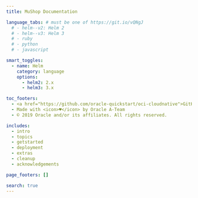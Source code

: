 ```yaml
---
title: MuShop Documentation

language_tabs: # must be one of https://git.io/vQNgJ
  # - helm--v2: Helm 2
  # - helm--v3: Helm 3
  # - ruby
  # - python
  # - javascript

smart_toggles:
  - name: Helm
    category: language
    options:
      - helm2: 2.x
      - helm3: 3.x

toc_footers:
  - <a href="https://github.com/oracle-quickstart/oci-cloudnative">GitHub Project</a>
  - Made with <icon>♥</icon> by Oracle A-Team
  - © 2019 Oracle and/or its affiliates. All rights reserved.

includes:
  - intro
  - topics
  - getstarted
  - deployment
  - extras
  - cleanup
  - acknowledgements

page_footers: []

search: true
---
```

